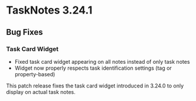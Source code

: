 # TaskNotes 3.24.1

## Bug Fixes

### Task Card Widget

- Fixed task card widget appearing on all notes instead of only task notes
- Widget now properly respects task identification settings (tag or property-based)

This patch release fixes the task card widget introduced in 3.24.0 to only display on actual task notes.